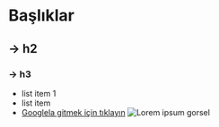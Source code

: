 # Başlıklar
## -> h2
### -> h3
- list item 1
- list item
- [Googlela gitmek için tıklayın](www.google.com)
![Lorem ipsum gorsel](https://natgeo.igte.ch/wp-content/uploads/2021/12/sargosso-1068x1375.png)